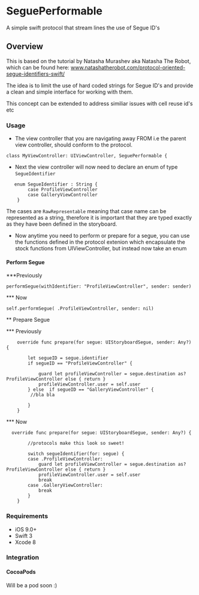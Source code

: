# SeguePerformable
A simple swift protocol that stream lines the use of Segue ID's

## Overview

This is based on the tutorial by Natasha Murashev aka Natasha The Robot, which can be found here: www.natashatherobot.com/protocol-oriented-segue-identifiers-swift/

The idea is to limit the use of hard coded strings for Segue ID's and provide a clean and simple interface for working with them.

This concept can be extended to address similiar issues with cell reuse id's etc 

### Usage

- The view controller that you are navigating away FROM i.e the parent view controller, should conform to the protocol.

```
class MyViewController: UIViewController, SeguePerformable {
```
- Next the view controller will now need to declare an enum of type ```SegueIdentifier```

```
   enum SegueIdentifier : String {
        case ProfileViewController
        case GalleryViewController
    }
```
The cases are ```RawRepresentable``` meaning that case name can be represented as a string, therefore it is important that they are typed exactly as they have been defined in the storyboard.

- Now anytime you need to perform or prepare for a segue, you can use the functions defined in the protocol extenion which encapsulate the stock functions from UIViewController, but instead now take an enum

#### Perform Segue

***Previously

```
performSegue(withIdentifier: "ProfileViewController", sender: sender)
```

*** Now

```
self.performSegue( .ProfileViewController, sender: nil)
```

** Prepare Segue  

*** Previously

```
    override func prepare(for segue: UIStoryboardSegue, sender: Any?) {
        
        let segueID = segue.identifier
        if segueID == "ProfileViewController" {
            
            guard let profileViewController = segue.destination as? ProfileViewController else { return }
            profileViewController.user = self.user
        } else  if segueID == "GalleryViewController" {
         //bla bla
        
        }
    }
```

*** Now

```
  override func prepare(for segue: UIStoryboardSegue, sender: Any?) {
        
        //protocols make this look so sweet!
        
        switch segueIdentifier(for: segue) {
        case .ProfileViewController:
            guard let profileViewController = segue.destination as? ProfileViewController else { return }
            profileViewController.user = self.user
            break
        case .GalleryViewController:
            break
        }
    }
```

### Requirements

- iOS 9.0+
- Swift 3
- Xcode 8

### Integration

#### CocoaPods

Will be a pod soon :)
